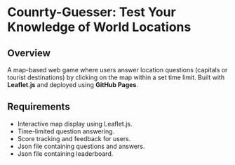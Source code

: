 # Counrty-Guesser: Test Your Knowledge of World Locations

## Overview
A map-based web game where users answer location questions (capitals or tourist destinations) by clicking on the map within a set time limit. Built with **Leaflet.js** and deployed using **GitHub Pages**.

## Requirements
- Interactive map display using Leaflet.js.
- Time-limited question answering.
- Score tracking and feedback for users.
- Json file containing questions and answers.
- Json file containing leaderboard.
